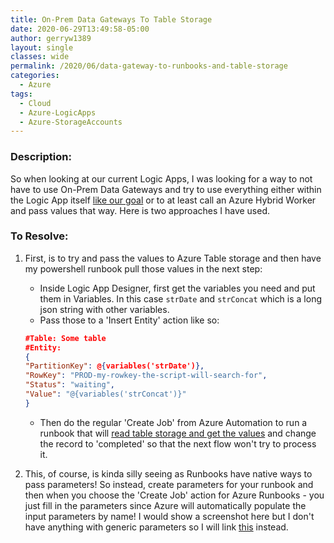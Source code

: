 ```yaml
---
title: On-Prem Data Gateways To Table Storage
date: 2020-06-29T13:49:58-05:00
author: gerryw1389
layout: single
classes: wide
permalink: /2020/06/data-gateway-to-runbooks-and-table-storage
categories:
  - Azure
tags:
  - Cloud
  - Azure-LogicApps
  - Azure-StorageAccounts
---
```

<!--more-->

### Description:

So when looking at our current Logic Apps, I was looking for a way to not have to use On-Prem Data Gateways and try to use everything either within the Logic App itself [like our goal](https://automationadmin.com/2020/05/general-automation-goals-with-azure) or to at least call an Azure Hybrid Worker and pass values that way. Here is two approaches I have used.

### To Resolve:

1. First, is to try and pass the values to Azure Table storage and then have my powershell runbook pull those values in the next step:

   - Inside Logic App Designer, first get the variables you need and put them in Variables. In this case `strDate` and `strConcat` which is a long json string with other variables.
   - Pass those to a 'Insert Entity' action like so:

   ```json
   #Table: Some table
   #Entity:
   {
   "PartitionKey": @{variables('strDate')},
   "RowKey": "PROD-my-rowkey-the-script-will-search-for",
   "Status": "waiting",
   "Value": "@{variables('strConcat')}"
   }
   ```

   - Then do the regular 'Create Job' from Azure Automation to run a runbook that will [read table storage and get the values](https://automationadmin.com/2020/05/ps-write-to-table-storage) and change the record to 'completed' so that the next flow won't try to process it.

2. This, of course, is kinda silly seeing as Runbooks have native ways to pass parameters! So instead, create parameters for your runbook and then when you choose the 'Create Job' action for Azure Runbooks - you just fill in the parameters since Azure will automatically populate the input parameters by name! I would show a screenshot here but I don't have anything with generic parameters so I will link [this](https://docs.microsoft.com/en-us/azure/automation/runbook-input-parameters) instead.


